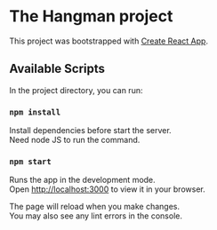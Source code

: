 # The Hangman project

This project was bootstrapped with [Create React App](https://github.com/facebook/create-react-app).

## Available Scripts

In the project directory, you can run:

### `npm install`

Install dependencies before start the server.\
Need node JS to run the command.

### `npm start`

Runs the app in the development mode.\
Open [http://localhost:3000](http://localhost:3000) to view it in your browser.

The page will reload when you make changes.\
You may also see any lint errors in the console.

